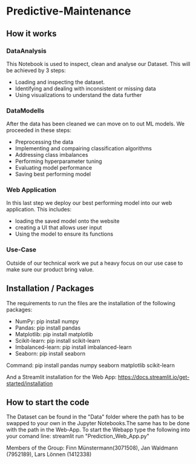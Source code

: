 # Predictive-Maintenance

## How it works

### DataAnalysis
This Notebook is used to inspect, clean and analyse our Dataset. This will be achieved by 3 steps:
- Loading and inspecting the dataset.
- Identifying and dealing with inconsistent or missing data
- Using visualizations to understand the data further

### DataModells
After the data has been cleaned we can move on to out ML models. We proceeded in these steps:
- Preprocessing the data
- Implementing and compairing classification algorithms
- Addressing class imbalances
- Performing hyperparameter tuning
- Evaluating model performance
- Saving best performing model

### Web Application

In this last step we deploy our best performing model into our web application. This includes:
- loading the saved model onto the website
- creating a UI that allows user input
- Using the model to ensure its functions

### Use-Case

Outside of our technical work we put a heavy focus on our use case to make sure our product bring value. 

## Installation / Packages

The requirements to run the files are the installation of the following packages:

- NumPy: pip install numpy
- Pandas: pip install pandas
- Matplotlib: pip install matplotlib
- Scikit-learn: pip install scikit-learn
- Imbalanced-learn: pip install imbalanced-learn
- Seaborn: pip install seaborn

Command: pip install pandas numpy seaborn matplotlib scikit-learn 

And a Streamlit installation for the Web App: https://docs.streamlit.io/get-started/installation 

## How to start the code
The Dataset can be found in the "Data" folder where the path has to be swapped to your own in the Jupyter Notebooks.The same has to be done with the path in the Web-App.
To start the Webapp type the following into your comand line: streamlit run "Prediction_Web_App.py"

Members of the Group: Finn Münstermann(3071508), Jan Waldmann (7952189), Lars Lönnen (1412338)
